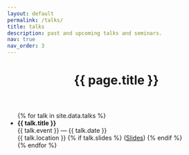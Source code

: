 ```yaml
---
layout: default
permalink: /talks/
title: talks
description: past and upcoming talks and seminars.
nav: true
nav_order: 3
---
```


<div class="post">
  <header class="post-header">
    <h1 class="post-title">{{ page.title }}</h1>
  </header>
  <article>
    <ul>
      {% for talk in site.data.talks %}
      <li>
        <strong>{{ talk.title }}</strong> <br>
        {{ talk.event }} — {{ talk.date }} <br>
        {{ talk.location }}
        {% if talk.slides %}
        (<a href="{{ talk.slides }}" target="_blank">Slides</a>)
        {% endif %}
      </li>
      {% endfor %}
    </ul>
  </article>
</div>